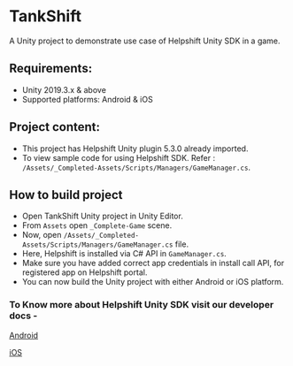 # TankShift

A Unity project to demonstrate use case of Helpshift Unity SDK in a game.

## Requirements:
* Unity 2019.3.x & above
* Supported platforms: Android & iOS

## Project content:
* This project has Helpshift Unity plugin 5.3.0 already imported.
* To view sample code for using Helpshift SDK. Refer : `/Assets/_Completed-Assets/Scripts/Managers/GameManager.cs`.

## How to build project
* Open TankShift Unity project in Unity Editor.
* From `Assets` open  `_Complete-Game` scene.
* Now, open `/Assets/_Completed-Assets/Scripts/Managers/GameManager.cs` file.
* Here, Helpshift is installed via C# API in `GameManager.cs`. 
* Make sure you have added correct app credentials in install call API, for registered app on Helpshift portal.
* You can now build the Unity project with either Android or iOS platform.

### To Know more about Helpshift Unity SDK visit our developer docs -

[Android](https://developers.helpshift.com/unity/getting-started-android/)

[iOS](https://developers.helpshift.com/unity/getting-started-ios/)
